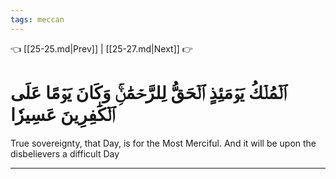 ```yaml
---
tags: meccan
---
```


👈 [[25-25.md|Prev]] | [[25-27.md|Next]] 👉

# ٱلۡمُلۡكُ يَوۡمَئِذٍ ٱلۡحَقُّ لِلرَّحۡمَٰنِۚ وَكَانَ يَوۡمًا عَلَى ٱلۡكَٰفِرِينَ عَسِيرٗا

True sovereignty, that Day, is for the Most Merciful. And it will be upon the disbelievers a difficult Day

---

